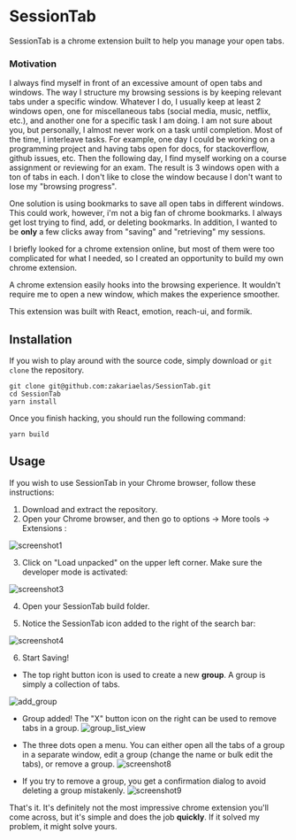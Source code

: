 # SessionTab

SessionTab is a chrome extension built to help you manage your open tabs. 

### Motivation

I always find myself in front of an excessive amount of open tabs and windows. The way I structure my browsing sessions is by keeping relevant tabs under a specific window. Whatever I do, I usually keep at least 2 windows open, one for miscellaneous tabs (social media, music, netflix, etc.), and another one for a specific task I am doing. I am not sure about you, but personally, I almost never work on a task until completion. Most of the time, I interleave tasks. For example, one day I could be working on a programming project and having tabs open for docs, for stackoverflow, github issues, etc. Then the following day, I find myself working on a course assignment or reviewing for an exam. The result is 3 windows open with a ton of tabs in each. I don't like to close the window because I don't want to lose my "browsing progress". 

One solution is using bookmarks to save all open tabs in different windows. This could work, however, i'm not a big fan of chrome bookmarks. I always get lost trying to find, add, or deleting bookmarks. In addition, I wanted to be **only** a few clicks away from "saving" and "retrieving" my sessions.

I briefly looked for a chrome extension online, but most of them were too complicated for what I needed, so I created an opportunity to build my own chrome extension. 

A chrome extension easily hooks into the browsing experience. It wouldn't require me to open a new window, which makes the experience smoother. 

This extension was built with React, emotion, reach-ui, and formik. 

## Installation

If you wish to play around with the source code, simply download or `git clone` the repository.

```
git clone git@github.com:zakariaelas/SessionTab.git
cd SessionTab
yarn install
```
Once you finish hacking, you should run the following command:
```
yarn build
```

## Usage

If you wish to use SessionTab in your Chrome browser, follow these instructions:

1. Download and extract the repository.
2. Open your Chrome browser, and then go to options -> More tools -> Extensions :

![screenshot1](https://user-images.githubusercontent.com/33696020/102027503-d147b300-3da4-11eb-9d07-bbd255b8d0a7.png)

3. Click on "Load unpacked" on the upper left corner. Make sure the developer mode is activated:

![screenshot3](https://user-images.githubusercontent.com/33696020/59947424-23846e00-9465-11e9-91b7-569797e273ab.jpg)

4. Open your SessionTab build folder.

5. Notice the SessionTab icon added to the right of the search bar:

![screenshot4](https://user-images.githubusercontent.com/33696020/102029599-559f3380-3daf-11eb-98d9-afebe6c30f96.jpg)

6. Start Saving!

- The top right button icon is used to create a new **group**. A group is simply a collection of tabs.

![add_group](https://user-images.githubusercontent.com/33696020/102029894-a2373e80-3db0-11eb-91bd-e876e68a90a5.jpg)

- Group added! The "X" button icon on the right can be used to remove tabs in a group.
![group_list_view](https://user-images.githubusercontent.com/33696020/102027623-a6aa2a00-3da5-11eb-8731-d46c1d341a19.jpg)

- The three dots open a menu. You can either open all the tabs of a group in a separate window, edit a group (change the name or bulk edit the tabs), or remove a group.
![screenshot8](https://user-images.githubusercontent.com/33696020/102029944-e32f5300-3db0-11eb-8c64-83a8e564c261.jpg)

- If you try to remove a group, you get a confirmation dialog to avoid deleting a group mistakenly. 
![screenshot9](https://user-images.githubusercontent.com/33696020/102029943-e1fe2600-3db0-11eb-812c-704cad0ece1c.jpg)

That's it. It's definitely not the most impressive chrome extension you'll come across, but it's simple and does the job **quickly**. If it solved my problem, it might solve yours.
